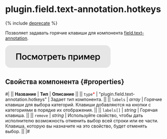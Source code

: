 # plugin.field.text-annotation.hotkeys

{% include [deprecate](../../_includes/deprecate.md) %}

Позволяет задавать горячие клавиши для компонента [field.text-annotation](field.text-annotation.md).

[![](../_images/buttons/view-example.svg)](https://clck.ru/TeqjT)

## Свойства компонента {#properties}

#|
|| **Название** | **Тип** | **Описание** ||
|| `type`<span style="color: red">\*</span> | "plugin.field.text-annotation.hotkeys" | Задает тип компонента. ||
|| `labels` | _array_ | Горячие клавиши для выбора категорий. Клавиши добавляются на кнопки с категориями в порядке их отображения. ||
|| `labels[]` | _string_ | Горячая клавиша. ||
|| `remove` | _string_ | Используйте свойство, чтобы дать исполнителю возможность отменить выбор всей строки или ее части. Клавиша, которую вы назначите на это свойство, будет отменять выбор. ||
|#
